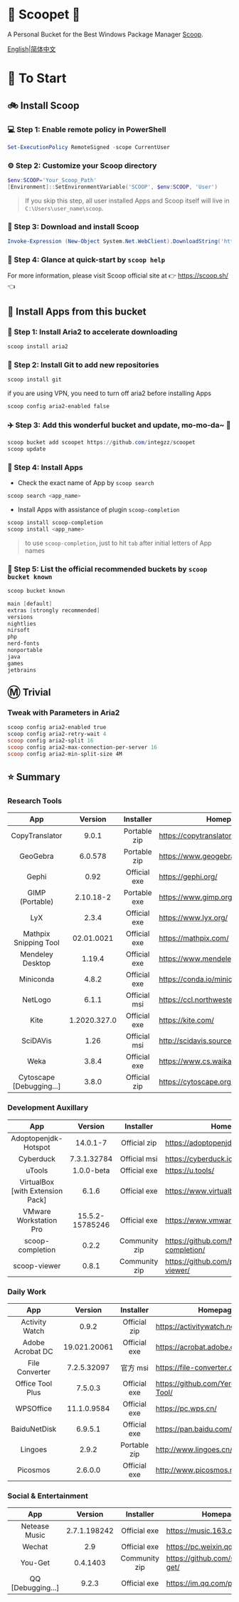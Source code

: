 <div align="left">
<h1 align="left"> 🍨 Scoopet 🍨 </h1>

<p> A Personal Bucket for the Best Windows Package Manager <a href="https://github.com/lukesampson/scoop">Scoop</a>.
</p>

<p align="left">
        <a href="README.md">English</a>|<a href="README_CN.md">简体中文</a>
</p>
</div>

# :running: To Start

## :bike: Install Scoop

### :computer: Step 1: Enable remote policy in PowerShell

```powershell
Set-ExecutionPolicy RemoteSigned -scope CurrentUser
```

### :gear: Step 2: Customize your Scoop directory

```powershell
$env:SCOOP='Your_Scoop_Path'
[Environment]::SetEnvironmentVariable('SCOOP', $env:SCOOP, 'User')
```

> If you skip this step, all user installed Apps and Scoop itself will live in `C:\Users\user_name\scoop`.

### :hammer: Step 3: Download and install Scoop

```powershell
Invoke-Expression (New-Object System.Net.WebClient).DownloadString('https://get.scoop.sh')
```

### :book: Step 4: Glance at quick-start by `scoop help`

For more information, please visit Scoop official site at 👉 https://scoop.sh/ 👈

## :car: Install Apps from this bucket

### :train: Step 1: Install Aria2 to accelerate downloading

```powershell
scoop install aria2
```

### :ticket: Step 2: Install Git to add new repositories

```powershell
scoop install git
```

if you are using VPN, you need to turn off aria2 before installing Apps

```powershell
scoop config aria2-enabled false
```

### :airplane: Step 3: Add this wonderful bucket and update, mo-mo-da~ :kiss:

```powershell
scoop bucket add scoopet https://github.com/integzz/scoopet
scoop update
```

### :rocket: Step 4: Install Apps

- Check the exact name of App by `scoop search`

```powershell
scoop search <app_name>
```

- Install Apps with assistance of plugin `scoop-completion`

```powershell
scoop install scoop-completion
scoop install <app_name>
```

> to use `scoop-completion`, just to hit `tab` after initial letters of App names

### :100: Step 5: List the official recommended buckets by `scoop bucket known`

```powershell
scoop bucket known

main [default]
extras [strongly recommended]
versions
nightlies
nirsoft
php
nerd-fonts
nonportable
java
games
jetbrains
```

## :m: Trivial

### Tweak with Parameters in Aria2

```powershell
scoop config aria2-enabled true
scoop config aria2-retry-wait 4
scoop config aria2-split 16
scoop config aria2-max-connection-per-server 16
scoop config aria2-min-split-size 4M
```

## :star: Summary

### Research Tools

|           App            |   Version    |  Installer   | Homepage                              |
| :----------------------: | :----------: | :----------: | ------------------------------------- |
|      CopyTranslator      |    9.0.1     | Portable zip | https://copytranslator.github.io/     |
|         GeoGebra         |   6.0.578    | Portable zip | https://www.geogebra.org/             |
|          Gephi           |     0.92     | Official exe | https://gephi.org/                    |
|     GIMP (Portable)      |  2.10.18-2   | Portable exe | https://www.gimp.org/                 |
|           LyX            |    2.3.4     | Official exe | https://www.lyx.org/                  |
|  Mathpix Snipping Tool   |  02.01.0021  | Official exe | https://mathpix.com/                  |
|     Mendeley Desktop     |    1.19.4    | Official exe | https://www.mendeley.com/             |
|        Miniconda         |    4.8.2     | Official exe | https://conda.io/miniconda.html       |
|         NetLogo          |    6.1.1     | Official msi | https://ccl.northwestern.edu/netlogo/ |
|           Kite           | 1.2020.327.0 | Official exe | https://kite.com/                     |
|         SciDAVis         |     1.26     | Official msi | http://scidavis.sourceforge.net/      |
|           Weka           |    3.8.4     | Official exe | https://www.cs.waikato.ac.nz/ml/weka/ |
| Cytoscape [Debugging...] |    3.8.0     | Official zip | https://cytoscape.org/                |

### Development Auxillary

|               App                |     Version     |   Installer   | Homepage                                        |
| :------------------------------: | :-------------: | :-----------: | ----------------------------------------------- |
|       Adoptopenjdk-Hotspot       |    14.0.1-7     | Official zip  | https://adoptopenjdk.net                        |
|            Cyberduck             |   7.3.1.32784   | Official msi  | https://cyberduck.io/                           |
|              uTools              |   1.0.0-beta    | Official exe  | https://u.tools/                                |
| VirtualBox [with Extension Pack] |      6.1.6      | Official exe  | https://www.virtualbox.org/                     |
|      VMware Workstation Pro      | 15.5.2-15785246 | Official exe  | https://www.vmware.com/                         |
|         scoop-completion         |      0.2.2      | Community zip | https://github.com/Moeologist/scoop-completion/ |
|           scoop-viewer           |      0.8.1      | Community zip | https://github.com/prezesp/scoop-viewer/        |

### Daily Work

|       App        |   Version    |  Installer   | Homepage                                 |
| :--------------: | :----------: | :----------: | ---------------------------------------- |
|  Activity Watch  |    0.9.2     | Official zip | https://activitywatch.net/               |
| Adobe Acrobat DC | 19.021.20061 | Official exe | https://acrobat.adobe.com/               |
|  File Converter  | 7.2.5.32097  |   官方 msi   | https://file-converter.org/              |
| Office Tool Plus |   7.5.0.3    | Official exe | https://github.com/YerongAI/Office-Tool/ |
|    WPSOffice     | 11.1.0.9584  | Official exe | https://pc.wps.cn/                       |
|   BaiduNetDisk   |   6.9.5.1    | Official exe | https://pan.baidu.com/                   |
|     Lingoes      |    2.9.2     | Portable zip | http://www.lingoes.cn/                   |
|     Picosmos     |   2.6.0.0    | Official exe | http://www.picosmos.net/                 |

### Social & Entertainment

|        App        |   Version    |   Installer   | Homepage                            |
| :---------------: | :----------: | :-----------: | ----------------------------------- |
|   Netease Music   | 2.7.1.198242 | Official exe  | https://music.163.com/              |
|      Wechat       |     2.9      | Official exe  | https://pc.weixin.qq.com/           |
|      You-Get      |   0.4.1403   | Community zip | https://github.com/soimort/you-get/ |
| QQ [Debugging...] |    9.2.3     | Official exe  | https://im.qq.com/pcqq/             |
